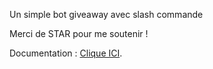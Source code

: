 Un simple bot giveaway avec slash commande

Merci de STAR pour me soutenir !

Documentation : [Clique ICI](https://stardev-1.gitbook.io/stardeveloppement/bot-giveaway/installer-le-bot-giveaway).

